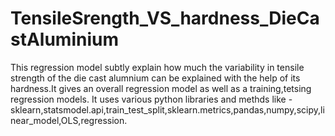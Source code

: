 # TensileSrength_VS_hardness_DieCastAluminium
This regression model subtly explain how much the variability in tensile strength of the die cast alumnium can be explained with the help of its hardness.It gives an overall regression model as well as a training,tetsing regression models. It uses various python libraries and methds like -sklearn,statsmodel.api,train_test_split,sklearn.metrics,pandas,numpy,scipy,linear_model,OLS,regression.
